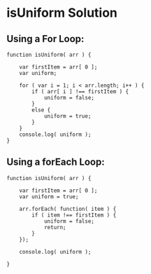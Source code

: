 # isUniform Solution

## Using a For Loop:

```
function isUniform( arr ) {

	var firstItem = arr[ 0 ];
	var uniform;

	for ( var i = 1; i < arr.length; i++ ) {
		if ( arr[ i ] !== firstItem ) {
			uniform = false;
		}
		else {
			uniform = true;
		}
	}
	console.log( uniform );
}
```

## Using a forEach Loop:

```
function isUniform( arr ) {

	var firstItem = arr[ 0 ];
	var uniform = true;

	arr.forEach( function( item ) {
		if ( item !== firstItem ) {
			uniform = false;
			return;
		}
	});

	console.log( uniform );

}
```
